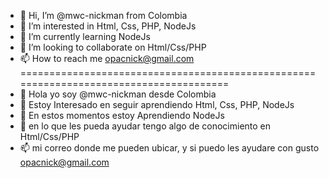 - 👋 Hi, I’m @mwc-nickman from Colombia
- 👀 I’m interested in Html, Css, PHP, NodeJs
- 🌱 I’m currently learning NodeJs
- 💞️ I’m looking to collaborate on Html/Css/PHP
- 📫 How to reach me opacnick@gmail.com 
=======================================================================================
- 👋 Hola yo soy @mwc-nickman desde Colombia
- 👀 Estoy Interesado en seguir aprendiendo Html, Css, PHP, NodeJs
- 🌱 En estos momentos estoy Aprendiendo NodeJs
- 💞️ en lo que les pueda ayudar tengo algo de conocimiento en Html/Css/PHP
- 📫 mi correo donde me pueden ubicar, y si puedo les ayudare con gusto opacnick@gmail.com
